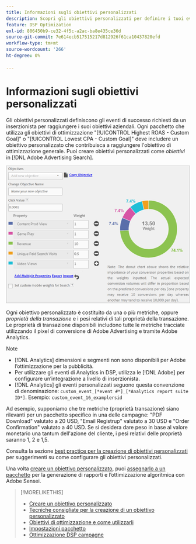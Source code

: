 ```yaml
---
title: Informazioni sugli obiettivi personalizzati
description: Scopri gli obiettivi personalizzati per definire i tuoi eventi di successo in pacchetti ottimizzati per il CPA più basso o il ROAS più alto.
feature: DSP Optimization
exl-id: 806450b9-ce32-4f5c-a2ac-ba8e435ce36d
source-git-commit: 7e614ecb517515217d812926f61ca10437820efd
workflow-type: tm+mt
source-wordcount: '266'
ht-degree: 0%

---
```


# Informazioni sugli obiettivi personalizzati

Gli obiettivi personalizzati definiscono gli eventi di successo richiesti da un inserzionista per raggiungere i suoi obiettivi aziendali. Ogni pacchetto che utilizza gli obiettivi di ottimizzazione &quot;[!UICONTROL Highest ROAS - Custom Goal]&quot; o &quot;[!UICONTROL Lowest CPA - Custom Goal]&quot; deve includere un obiettivo personalizzato che contribuisca a raggiungere l&#39;obiettivo di ottimizzazione generale. Puoi creare obiettivi personalizzati come *obiettivi* in [!DNL Adobe Advertising Search].

![obiettivi personalizzati](/help/dsp/assets/objective-goals.png)

Ogni obiettivo personalizzato è costituito da una o più metriche, oppure *proprietà della transazione* e i pesi relativi di tali proprietà della transazione. Le proprietà di transazione disponibili includono tutte le metriche tracciate utilizzando il pixel di conversione di Adobe Advertising e tramite Adobe Analytics.

>[!NOTE]
>
>* [!DNL Analytics] dimensioni e segmenti non sono disponibili per Adobe l’ottimizzazione per la pubblicità.
>* Per utilizzare gli eventi di Analytics in DSP, utilizza le [!DNL Adobe] per configurare un’integrazione a livello di inserzionista.
>* [!DNL Analytics] gli eventi personalizzati seguono questa convenzione di denominazione: `custom_event_[*event #*]_[*Analytics report suite ID*]`. Esempio: `custom_event_16_examplersid`


Ad esempio, supponiamo che tre metriche (proprietà transazione) siano rilevanti per un pacchetto specifico in una delle campagne: &quot;PDF Download&quot; valutato a 20 USD, &quot;Email Registrup&quot; valutato a 30 USD e &quot;Order Confirmation&quot; valutato a 40 USD. Se si desidera dare peso in base al valore monetario una tantum dell&#39;azione del cliente, i pesi relativi delle proprietà saranno 1, 2 e 1,5.

Consulta la sezione [best practice per la creazione di obiettivi personalizzati](custom-goal-best-practices.md) per suggerimenti su come configurare gli obiettivi personalizzati.

Una volta [creare un obiettivo personalizzato](custom-goal-create.md), puoi [assegnarlo a un pacchetto](/help/dsp/campaign-management/packages/package-settings.md) per la generazione di rapporti e l’ottimizzazione algoritmica con Adobe Sensei.

>[!MORELIKETHIS]
>
>* [Creare un obiettivo personalizzato](custom-goal-create.md)
>* [Tecniche consigliate per la creazione di un obiettivo personalizzato](custom-goal-best-practices.md)
>* [Obiettivi di ottimizzazione e come utilizzarli](optimization-goals.md)
>* [Impostazioni pacchetto](/help/dsp/campaign-management/packages/package-settings.md)
> * [Ottimizzazione DSP campagne](optimization-how-dsp-optimizes-campaigns.md)

